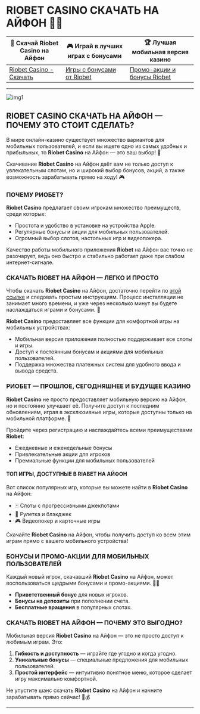 # RIOBET CASINO СКАЧАТЬ НА АЙФОН 🎰📱

| 📲 **Скачай Riobet Casino на Айфон** | 🎮 **Играй в лучших играх с бонусами** | 🏆 **Лучшая мобильная версия казино** |
|------------------------------------|--------------------------------------|-------------------------------------|
| [Riobet Casino - Скачать](https://brandplay.link/dtx89f2L) | [Игры с бонусами от Riobet](https://brandplay.link/dtx89f2L) | [Промо-акции и бонусы Riobet](https://brandplay.link/dtx89f2L) |

---
![img1](https://github.com/user-attachments/assets/4c90d56b-eb92-4e72-a1a2-b3961109132f)

## **RIOBET CASINO СКАЧАТЬ НА АЙФОН** — ПОЧЕМУ ЭТО СТОИТ СДЕЛАТЬ?

В мире онлайн-казино существует множество вариантов для мобильных пользователей, и если вы ищете одно из самых удобных и прибыльных, то **Riobet Casino** на Айфон — это ваш выбор! 🎰

Скачивание **Riobet Casino** на Айфон даёт вам не только доступ к увлекательным слотам, но и широкий выбор бонусов, акций, а также возможность зарабатывать прямо на ходу! 🎮

### ПОЧЕМУ РИОБЕТ?

**Riobet Casino** предлагает своим игрокам множество преимуществ, среди которых:

- Простота и удобство в установке на устройства Apple.
- Регулярные бонусы и акции для мобильных пользователей.
- Огромный выбор слотов, настольных игр и видеопокера.

Качество работы мобильного приложения **Riobet** на Айфон вас точно не разочарует, ведь оно быстро и стабильно работает даже при слабом интернет-сигнале.

### СКАЧАТЬ RIOBET НА АЙФОН — ЛЕГКО И ПРОСТО

Чтобы скачать **Riobet Casino** на Айфон, достаточно перейти по [этой ссылке](https://brandplay.link/dtx89f2L) и следовать простым инструкциям. Процесс инсталляции не занимает много времени, и уже через несколько минут вы будете наслаждаться играми и бонусами. 🎉

**Riobet Casino** предоставляет все функции для комфортной игры на мобильных устройствах: 

- Мобильная версия приложения полностью поддерживает все слоты и игры.
- Доступ к постоянным бонусам и акциями для мобильных пользователей.
- Поддержка множества платежных систем для удобного ввода и вывода средств.

### РИОБЕТ — ПРОШЛОЕ, СЕГОДНЯШНЕЕ И БУДУЩЕЕ КАЗИНО

**Riobet Casino** не просто предоставляет мобильную версию на Айфон, но и постоянно улучшает её. Получите доступ к последним обновлениям, играя в эксклюзивные игры, которые доступны только на мобильной платформе. 📱

Пройдите через регистрацию и наслаждайтесь всеми преимуществами **Riobet**:

- Ежедневные и еженедельные бонусы
- Привлекательные акции для игроков
- Премиальные функции для мобильных пользователей

#### ТОП ИГРЫ, ДОСТУПНЫЕ В RIABET НА АЙФОН

Вот список популярных игр, которые вы можете найти в **Riobet Casino** на Айфон:

- 🃏 Слоты с прогрессивными джекпотами
- 🎲 Рулетка и блэкджек
- 🎮 Видеопокер и карточные игры

Скачайте **Riobet Casino** на Айфон, чтобы получить доступ ко всем этим играм прямо с вашего мобильного устройства!

### БОНУСЫ И ПРОМО-АКЦИИ ДЛЯ МОБИЛЬНЫХ ПОЛЬЗОВАТЕЛЕЙ

Каждый новый игрок, скачавший **Riobet Casino** на Айфон, может воспользоваться щедрыми бонусами и промо-акциями. 🎁💸

- **Приветственный бонус** для новых игроков.
- **Бонусы на депозиты** при пополнении счета.
- **Бесплатные вращения** в популярных слотах.

### СКАЧАТЬ RIOBET НА АЙФОН — ПОЧЕМУ ЭТО ВЫГОДНО?

Мобильная версия **Riobet Casino** на Айфон — это не просто доступ к любимым играм. Это:

1. **Гибкость и доступность** — играйте где угодно и когда угодно.
2. **Уникальные бонусы** — специальные предложения для мобильных пользователей.
3. **Простой интерфейс** — интуитивно понятное меню, которое сделает игру максимально комфортной.

Не упустите шанс скачать **Riobet Casino** на Айфон и начните зарабатывать прямо сейчас! 📲💰

---

